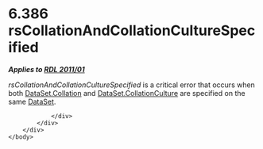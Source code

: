 <html dir="LTR" xmlns:mshelp="http://msdn.microsoft.com/mshelp" xmlns:ddue="http://ddue.schemas.microsoft.com/authoring/2003/5" xmlns:xlink="http://www.w3.org/1999/xlink" xmlns:tool="http://www.microsoft.com/tooltip">
    <head>
        <meta http-equiv="Content-Type" content="text/html; CHARSET=utf-8"></meta>
        <meta name="save" content="history"></meta>
        <title>6.386 rsCollationAndCollationCultureSpecified</title>
        <xml>
            <mshelp:toctitle title="6.386 rsCollationAndCollationCultureSpecified"></mshelp:toctitle>
            <mshelp:rltitle title="[MS-RDL]: rsCollationAndCollationCultureSpecified"></mshelp:rltitle>
            <mshelp:keyword index="A" term="6c4d587b-9171-4d8f-8c2b-1dc64108f91f"></mshelp:keyword>
            <mshelp:attr name="DCSext.ContentType" value="open specification"></mshelp:attr>
            <mshelp:attr name="AssetID" value="6c4d587b-9171-4d8f-8c2b-1dc64108f91f"></mshelp:attr>
            <mshelp:attr name="TopicType" value="kbRef"></mshelp:attr>
            <mshelp:attr name="DCSext.Title" value="[MS-RDL]: rsCollationAndCollationCultureSpecified" />
        </xml>
    </head>
    <body>
        <div id="header">
            <h1 class="heading">6.386 rsCollationAndCollationCultureSpecified</h1>
        </div>
        <div id="mainSection">
            <div id="mainBody">
                <div id="allHistory" class="saveHistory"></div>
                <div id="sectionSection0" class="section" name="collapseableSection">
                    

<p><b><i>Applies to </i></b><a href="bf2bab1a-b608-4bcc-b718-1cc1baa9579c.md"><b><i>RDL 2011/01</i></b></a></p>

<p><i>rsCollationAndCollationCultureSpecified</i> is a critical
error that occurs when both <a href="367a7f62-9577-467f-9fd2-8712303aa8c2.md">DataSet.Collation</a>
and <a href="12c29cdb-c707-4e8f-9743-9edb7f204436.md">DataSet.CollationCulture</a>
are specified on the same <a href="a14782b0-2e2f-4305-83a3-3de3fd750b6a.md">DataSet</a>.</p>


                </div>
            </div>
        </div>
    </body>
</html>